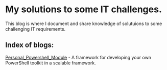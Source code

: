 # My solutions to some IT challenges.
This blog is where I document and share knowledge of solutuions to some challenging IT requirements.

## Index of blogs:

[Personal_Powershell_Module] - A framework for developing your own PowerShell toolkit in a scalable framework.


[Personal_Powershell_Module]: <https://synxuk.github.io/PersonalPowershellModule.md>
